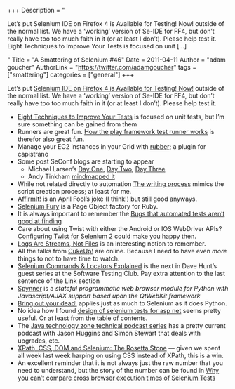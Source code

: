+++
Description = "<p>Let’s put Selenium IDE on Firefox 4 is Available for Testing! Now! outside of the normal list. We have a ‘working’ version of Se-IDE for FF4, but don’t really have too too much faith in it (or at least I don’t). Please help test it. Eight Techniques to Improve Your Tests is focused on unit […]</p>"
Title = "A Smattering of Selenium #46"
Date = 2011-04-11
Author = "adam goucher"
AuthorLink = "https://twitter.com/adamgoucher"
tags = ["smattering"]
categories = ["general"]
+++
<p>Let&#8217;s put <a href="http://blog.reallysimplethoughts.com/2011/04/07/selenium-ide-on-firefox-4-is-available-for-testing-now/">Selenium IDE on Firefox 4 is Available for Testing! Now!</a> outside of the normal list. We have a &#8216;working&#8217; version of Se-IDE for FF4, but don&#8217;t really have too too much faith in it (or at least I don&#8217;t). Please help test it.</p>
<ul>
<li><a href="http://www.pragprog.com/magazines/2011-04/test-abstraction">Eight Techniques to Improve Your Tests</a> is focused on unit tests, but I&#8217;m sure something can be gained from them</li>
<li>Runners are great fun. <a href="http://www.devinprogress.info/2011/04/how-play-framework-test-runner-works.html">How the play framework test runner works</a> is therefor also great fun.</li>
<li>Manage your EC2 instances in your Grid with <a href="https://github.com/wr0ngway/rubber">rubber</a>; a plugin for capistrano</li>
<li>Some post SeConf blogs are starting to appear
<ul>
<li>Michael Larsen&#8217;s <a href="http://mkl-testhead.blogspot.com/2011/04/selenium-conference-day-1.html">Day One</a>, <a href="http://mkl-testhead.blogspot.com/2011/04/selenium-conference-day-2.html">Day Two</a>, <a href="http://mkl-testhead.blogspot.com/2011/04/selenium-conference-day-3.html">Day Three</a></li>
<li>Andy Tinkham <a href="http://testerthoughts.com/2011/04/08/mind-mapping-the-selenium-conference-2011/">mindmapped it</a></li>
</ul>
</li>
<li>While not related directly to automation <a href="http://blogs.discovermagazine.com/notrocketscience/2011/03/30/the-writing-process/">The writing process</a> mimics the script creation process; at least for me.</li>
<li><a href="http://www.affirmit.org/">AffirmIt!</a> is an April Fool&#8217;s joke (I think!) but still good anyways.</li>
<li><a href="https://github.com/scottcsims/SeleniumFury">Selenium Fury</a> is a Page Object factory for Ruby.</li>
<li>It is always important to remember the <a href="http://www.testingmentor.com/imtesty/2011/03/27/bugs-that-automated-tests-arent-good-at-finding/">Bugs that automated tests aren’t good at finding</a></li>
<li>Care about using Twist with either the Android or IOS WebDriver APIs? <a href="http://twist4all.wordpress.com/2011/03/23/twist-selenium2/">Configuring Twist for Selenium 2</a> could make you happy then.</li>
<li><a href="http://adam.heroku.com/past/2011/4/1/logs_are_streams_not_files/">Logs Are Streams, Not Files</a> is an interesting notion to remember.</li>
<li>All the talks from <a href="http://skillsmatter.com/event/agile-testing/cukeup/js-1541">CukeUp!</a> are online. Because I need to have even <i>more</i> things to not to have time to watch.</li>
<li><a href="http://blog.softwaretestingclub.com/2011/04/selenium-commands-locators-explained/">Selenium Commands &amp; Locators Explained</a> is the next in Dave Hunt&#8217;s guest series at the Software Testing Club. Pay extra attention to the last sentence of the Link section</li>
<li><a href="http://code.google.com/p/spynner/">Spynner</a> is a <i>stateful programmatic web browser module for Python with Javascript/AJAX support based upon the QtWebKit framework</i></li>
<li><a href="http://groups.google.com/group/comp.lang.python/msg/8d79c5ee3913f82d">Bring out your dead!</a> applies just as much to Selenium as it does Python.</li>
<li>No idea how I found <a href="http://code.google.com/p/design-of-selenium-tests-for-asp-net/">design of selenium tests for asp net</a> seems pretty useful. Or at least from the table of contents.</li>
<li>The <a href="http://www.ibm.com/developerworks/java/library/j-gloverpodcast2/index.html#huggins">Java technology zone technical podcast series</a> has a pretty current podcast with Jason Huggins and Simon Stewart that deals with upgrades, etc.</li>
<li><a href="http://www.simple-talk.com/dotnet/.net-framework/xpath,-css,-dom-and-selenium-the-rosetta-stone/">XPath, CSS, DOM and Selenium: The Rosetta Stone</a> &#8212; given we spent all week last week harping on using CSS instead of XPath, this is a win.</li>
<li>An excellent reminder that it is not always just the raw number that you need to understand, but the story of the number can be found in <a href="http://blog.dynatrace.com/2011/04/11/why-you-cant-compare-cross-browser-execution-times-of-selenium-tests/">Why you can’t compare cross browser execution times of Selenium Tests</a></li>
</ul>

